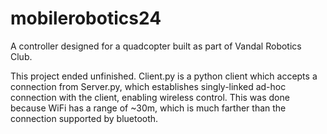 # mobilerobotics24

A controller designed for a quadcopter built as part of Vandal Robotics Club.

This project ended unfinished. Client.py is a python client which accepts a connection from Server.py, which establishes
singly-linked ad-hoc connection with the client, enabling wireless control. This was done because WiFi has a range of 
~30m, which is much farther than the connection supported by bluetooth.
